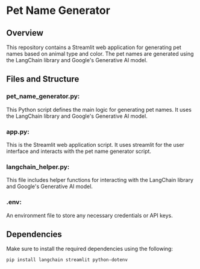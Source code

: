 # Pet Name Generator
## Overview
This repository contains a Streamlit web application for generating pet names based on animal type and color. The pet names are generated using the LangChain library and Google's Generative AI model.
## Files and Structure
### pet_name_generator.py: 
This Python script defines the main logic for generating pet names. It uses the LangChain library and Google's Generative AI model.

### app.py: 
This is the Streamlit web application script. It uses streamlit for the user interface and interacts with the pet name generator script.

### langchain_helper.py: 
This file includes helper functions for interacting with the LangChain library and Google's Generative AI model.

### .env: 
An environment file to store any necessary credentials or API keys.
## Dependencies
Make sure to install the required dependencies using the following:

 `pip install langchain streamlit python-dotenv`
